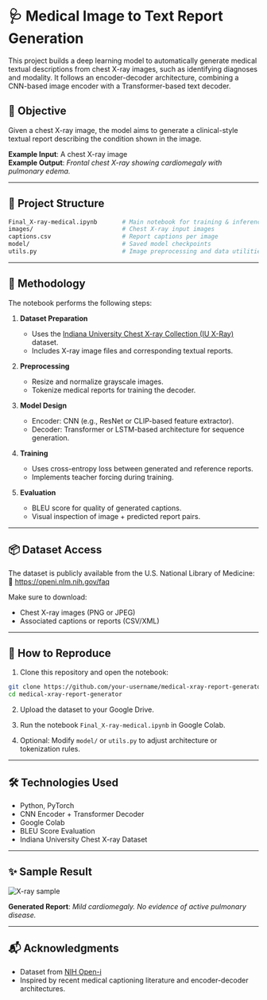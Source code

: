 # 🩺 Medical Image to Text Report Generation

This project builds a deep learning model to automatically generate medical textual descriptions from chest X-ray images, such as identifying diagnoses and modality. It follows an encoder-decoder architecture, combining a CNN-based image encoder with a Transformer-based text decoder.

## 🎯 Objective

Given a chest X-ray image, the model aims to generate a clinical-style textual report describing the condition shown in the image.

**Example Input**: A chest X-ray image  
**Example Output**: *Frontal chest X-ray showing cardiomegaly with pulmonary edema.*

---

## 📂 Project Structure

```bash
Final_X-ray-medical.ipynb       # Main notebook for training & inference
images/                         # Chest X-ray input images
captions.csv                    # Report captions per image
model/                          # Saved model checkpoints
utils.py                        # Image preprocessing and data utilities
```

---

## 🧠 Methodology

The notebook performs the following steps:

1. **Dataset Preparation**
   - Uses the [Indiana University Chest X-ray Collection (IU X-Ray)](https://openi.nlm.nih.gov/faq) dataset.
   - Includes X-ray image files and corresponding textual reports.

2. **Preprocessing**
   - Resize and normalize grayscale images.
   - Tokenize medical reports for training the decoder.

3. **Model Design**
   - Encoder: CNN (e.g., ResNet or CLIP-based feature extractor).
   - Decoder: Transformer or LSTM-based architecture for sequence generation.

4. **Training**
   - Uses cross-entropy loss between generated and reference reports.
   - Implements teacher forcing during training.

5. **Evaluation**
   - BLEU score for quality of generated captions.
   - Visual inspection of image + predicted report pairs.

---

## 📦 Dataset Access

The dataset is publicly available from the U.S. National Library of Medicine:  
🔗 https://openi.nlm.nih.gov/faq

Make sure to download:
- Chest X-ray images (PNG or JPEG)
- Associated captions or reports (CSV/XML)

---

## 🚀 How to Reproduce

1. Clone this repository and open the notebook:

```bash
git clone https://github.com/your-username/medical-xray-report-generator.git
cd medical-xray-report-generator
```

2. Upload the dataset to your Google Drive.

3. Run the notebook `Final_X-ray-medical.ipynb` in Google Colab.

4. Optional: Modify `model/` or `utils.py` to adjust architecture or tokenization rules.

---

## 🛠 Technologies Used

- Python, PyTorch
- CNN Encoder + Transformer Decoder
- Google Colab
- BLEU Score Evaluation
- Indiana University Chest X-ray Dataset

---

## ✨ Sample Result

![X-ray sample](images/sample-xray.png)

**Generated Report**: *Mild cardiomegaly. No evidence of active pulmonary disease.*

---

## 📬 Acknowledgments

- Dataset from [NIH Open-i](https://openi.nlm.nih.gov/)
- Inspired by recent medical captioning literature and encoder-decoder architectures.
